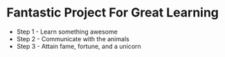 # Fantastic Project For Great Learning

* Step 1 - Learn something awesome
* Step 2 - Communicate with the animals
* Step 3 - Attain fame, fortune, and a unicorn
